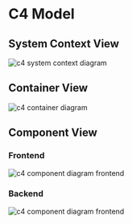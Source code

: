 # C4 Model

## System Context View

![c4 system context diagram](/c4Diagrams/c4-system-context.png)

## Container View

![c4 container diagram](/c4Diagrams/c4-container.png)

## Component View

### Frontend

![c4 component diagram frontend](/c4Diagrams/c4-component-frontend.png)

### Backend

![c4 component diagram frontend](/c4Diagrams/c4-component-backend.png)